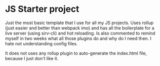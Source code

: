 # JS Starter project

Just the most basic template that I use for all my JS projects. Uses rollup (just easier and better than webpack imo) and has all the boilerplate for a live server (using sirv-cli) and hot reloading. Is also commented to remind myself in two weeks what all those plugins do and why do I need then. I hate not understanding config files.

It does not uses any rollup plugin to auto-generate the index.html file, because I just don't like it.